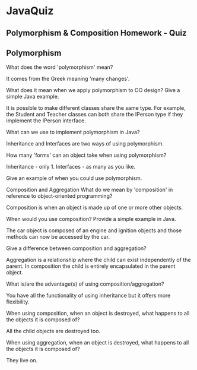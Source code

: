 # JavaQuiz

## Polymorphism & Composition Homework - Quiz
## Polymorphism

What does the word 'polymorphism' mean?

It comes from the Greek meaning 'many changes'.

What does it mean when we apply polymorphism to OO design? Give a simple Java example.

It is possible to make different classes share the same type. For example, the Student and Teacher classes can both share the IPerson type if they implement the IPerson interface. 

What can we use to implement polymorphism in Java?

Inheritance and Interfaces are two ways of using polymorphism. 

How many 'forms' can an object take when using polymorphism?

Inheritance - only 1. Interfaces - as many as you like.

Give an example of when you could use polymorphism.

Composition and Aggregation
What do we mean by 'composition' in reference to object-oriented programming?

Composition is when an object is made up of one or more other objects.

When would you use composition? Provide a simple example in Java.

The car object is composed of an engine and ignition objects and those methods can now be accessed by the car.

Give a difference between composition and aggregation?

Aggregation is a relationship where the child can exist independently of the parent. In composition the child is entirely encapsulated in the parent object.

What is/are the advantage(s) of using composition/aggregation?

You have all the functionality of using inheritance but it offers more flexibility.

When using composition, when an object is destroyed, what happens to all the objects it is composed of?

All the child objects are destroyed too.

When using aggregation, when an object is destroyed, what happens to all the objects it is composed of?

They live on.
